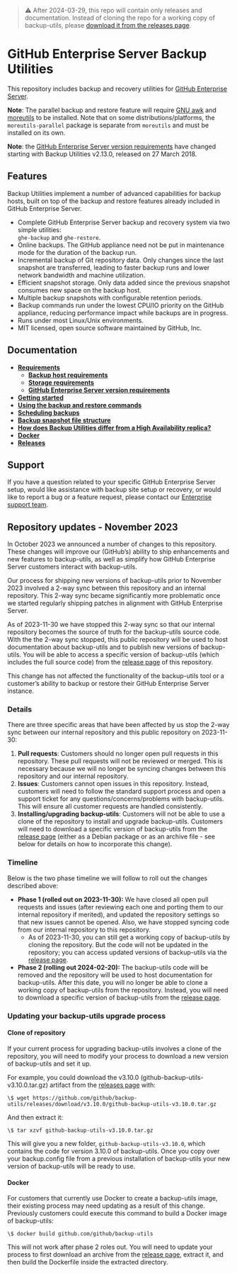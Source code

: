  > ⚠️ After 2024-03-29, this repo will contain only releases and documentation. Instead of cloning the repo for a working copy of backup-utils, please [download it from the releases page](https://github.com/github/backup-utils/releases).


# GitHub Enterprise Server Backup Utilities

This repository includes backup and recovery utilities for
[GitHub Enterprise Server][1].

**Note**: The parallel backup and restore feature will require [GNU awk](https://www.gnu.org/software/gawk) and [moreutils](https://joeyh.name/code/moreutils) to be installed. Note that on some distributions/platforms, the `moreutils-parallel` package is separate from `moreutils` and must be installed on its own.

**Note**: the [GitHub Enterprise Server version requirements][2] have
changed starting with Backup Utilities v2.13.0, released on 27 March 2018.

## Features

Backup Utilities implement a number of advanced capabilities for backup
hosts, built on top of the backup and restore features already included in
GitHub Enterprise Server.

- Complete GitHub Enterprise Server backup and recovery system via two simple
   utilities:<br>`ghe-backup` and `ghe-restore`.
- Online backups. The GitHub appliance need not be put in maintenance mode for
   the duration of the backup run.
- Incremental backup of Git repository data. Only changes since the last
   snapshot are transferred, leading to faster backup runs and lower network
   bandwidth and machine utilization.
- Efficient snapshot storage. Only data added since the previous snapshot
   consumes new space on the backup host.
- Multiple backup snapshots with configurable retention periods.
- Backup commands run under the lowest CPU/IO priority on the GitHub appliance,
   reducing performance impact while backups are in progress.
- Runs under most Linux/Unix environments.
- MIT licensed, open source software maintained by GitHub, Inc.

## Documentation

- **[Requirements](docs/requirements.md)**
  - **[Backup host requirements](docs/requirements.md#backup-host-requirements)**
  - **[Storage requirements](docs/requirements.md#storage-requirements)**
  - **[GitHub Enterprise Server version requirements](docs/requirements.md#github-enterprise-version-requirements)**
- **[Getting started](docs/getting-started.md)**
- **[Using the backup and restore commands](docs/usage.md)**
- **[Scheduling backups](docs/scheduling-backups.md)**
- **[Backup snapshot file structure](docs/backup-snapshot-file-structure.md)**
- **[How does Backup Utilities differ from a High Availability replica?](docs/faq.md)**
- **[Docker](docs/docker.md)**
- **[Releases](https://github.com/github/enterprise-releases/blob/master/docs/release-backup-utils.md)**

## Support

If you have a question related to your specific GitHub Enterprise Server setup, would like assistance with
backup site setup or recovery, or would like to report a bug or a feature request, please contact our [Enterprise support team][3].


## Repository updates - November 2023

In October 2023 we announced a number of changes to this repository.
These changes will improve our (GitHub’s) ability to ship enhancements and new features to backup-utils,
as well as simplify how GitHub Enterprise Server customers interact with backup-utils.

Our process for shipping new versions of backup-utils prior to November 2023 involved a 2-way sync between this repository and an internal repository.
This 2-way sync became significantly more problematic once we started regularly shipping patches in alignment with GitHub Enterprise Server.

As of 2023-11-30 we have stopped this 2-way sync so that our internal repository becomes the source of truth for the backup-utils source code.
With the the 2-way sync stopped, this public repository will be used to host documentation about backup-utils and to publish new versions of backup-utils.
You will be able to access a specific version of backup-utils (which includes the full source code) from the [release page](https://github.com/github/backup-utils/releases) of this repository.

This change has not affected the functionality of the backup-utils tool or a customer’s ability to backup or restore their GitHub Enterprise Server instance.

### Details

There are three specific areas that have been affected by us stop the 2-way sync between our internal repository and this public repository on 2023-11-30:

1. **Pull requests**: Customers should no longer open pull requests in this repository.
These pull requests will not be reviewed or merged.
This is necessary because we will no longer be syncing changes between this repository and our internal repository.
2. **Issues**: Customers cannot open issues in this repository.
Instead, customers will need to follow the standard support process and open a support ticket for any questions/concerns/problems with backup-utils.
This will ensure all customer requests are handled consistently.
3. **Installing/upgrading backup-utils**: Customers will not be able to use a clone of the repository to install and upgrade backup-utils.
Customers will need to download a specific version of backup-utils from the [release page](https://github.com/github/backup-utils/releases)
(either as a Debian package or as an archive file - see below for details on how to incorporate this change).

### Timeline

Below is the two phase timeline we will follow to roll out the changes described above:

* **Phase 1 (rolled out on 2023-11-30):** We have closed all open pull requests and issues (after reviewing each one and porting them to our internal repository if merited),
and updated the repository settings so that new issues cannot be opened. Also, we have stopped syncing code from our internal repository to this repository.
  * As of 2023-11-30, you can still get a working copy of backup-utils by cloning the repository.
      But the code will not be updated in the repository; you can access updated versions of backup-utils via the [release page](https://github.com/github/backup-utils/releases).
* **Phase 2 (rolling out 2024-02-20):** The backup-utils code will be removed and the repository will be used to host documentation for backup-utils.
After this date, you will no longer be able to clone a working copy of backup-utils from the repository.
Instead, you will need to download a specific version of backup-utils from the [release page](https://github.com/github/backup-utils/releases).

### Updating your backup-utils upgrade process

#### Clone of repository

If your current process for upgrading backup-utils involves a clone of the repository, you will need to modify your process to download a new version of backup-utils and set it up.

For example, you could download the v3.10.0 (github-backup-utils-v3.10.0.tar.gz) artifact from the [releases page](https://github.com/github/backup-utils/releases/tag/v3.10.0) with:

```shell
\$ wget https://github.com/github/backup-utils/releases/download/v3.10.0/github-backup-utils-v3.10.0.tar.gz
```
And then extract it:

```shell
\$ tar xzvf github-backup-utils-v3.10.0.tar.gz
```

This will give you a new folder, `github-backup-utils-v3.10.0`, which contains the code for version 3.10.0 of backup-utils. Once you copy over your backup.config file from a previous installation of backup-utils your new version of backup-utils will be ready to use.

#### Docker

For customers that currently use Docker to create a backup-utils image, their existing process may need updating as a result of this change. Previously customers could execute this command to build a Docker image of backup-utils:

```shell
\$ docker build github.com/github/backup-utils
```

This will not work after phase 2 roles out. You will need to update your process to first download an archive from the [release page](https://github.com/github/backup-utils/releases), extract it, and then build the Dockerfile inside the extracted directory.


[1]: https://github.com/enterprise
[2]: docs/requirements.md#github-enterprise-version-requirements
[3]: https://support.github.com/

